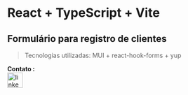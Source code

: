 # React + TypeScript + Vite

## Formulário para registro de clientes

> Tecnologias utilizadas:  MUI + react-hook-forms + yup 

**Contato :** </br>
<a href="https://www.linkedin.com/in/dev-tadeuvelloso/" target="_blank">
    <img src="https://img.shields.io/static/v1?message=LinkedIn&logo=linkedin&label=&color=0077B5&logoColor=white&labelColor=&style=for-the-badge" height="35" alt="linkedin logo"  />
</a>